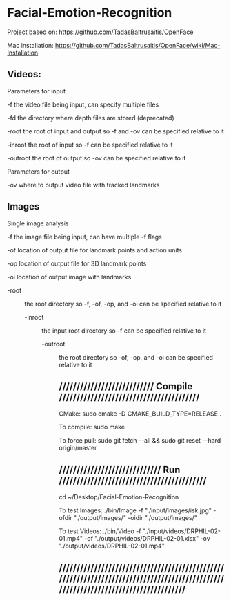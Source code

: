 # Facial-Emotion-Recognition

Project based on: https://github.com/TadasBaltrusaitis/OpenFace

Mac installation: https://github.com/TadasBaltrusaitis/OpenFace/wiki/Mac-Installation

## Videos:

Parameters for input

-f <filename> the video file being input, can specify multiple files

-fd <depth directory> the directory where depth files are stored (deprecated)

-root <directory> the root of input and output so -f and -ov can be specified relative to it

-inroot <directory> the root of input so -f can be specified relative to it

-outroot <directory> the root of output so -ov can be specified relative to it

Parameters for output

-ov <location of visualized track> where to output video file with tracked landmarks

## Images

Single image analysis

-f <filename> the image file being input, can have multiple -f flags

-of <filename> location of output file for landmark points and action units

-op <filename> location of output file for 3D landmark points

-oi <filename> location of output image with landmarks

-root <dir> the root directory so -f, -of, -op, and -oi can be specified relative to it

-inroot <dir> the input root directory so -f can be specified relative to it

-outroot <dir> the root directory so -of, -op, and -oi can be specified relative to it

## /////////////////////////// Compile ////////////////////////////////////////

CMake:
	sudo cmake -D CMAKE_BUILD_TYPE=RELEASE .

To compile:
	sudo make

To force pull:
	sudo git fetch --all && sudo git reset --hard origin/master
		
## ///////////////////////////// Run //////////////////////////////////////////

cd ~/Desktop/Facial-Emotion-Recognition

To test Images:
	./bin/Image -f "./input/images/isk.jpg" -ofdir "./output/images/" -oidir "./output/images/"

To test Videos:
	./bin/Video -f "./input/videos/DRPHIL-02-01.mp4" -of "./output/videos/DRPHIL-02-01.xlsx" -ov "./output/videos/DRPHIL-02-01.mp4"

## //////////////////////////////////////////////////////////////////////////////////////////////////////////////////////////////////